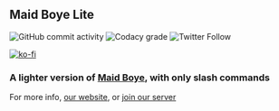 ## Maid Boye Lite

![GitHub commit activity](https://img.shields.io/github/commit-activity/m/DonovanDMC/MaidBoye)
![Codacy grade](https://img.shields.io/codacy/grade/35a8905aa3654e3abb2ca407087fc69f)
![Twitter Follow](https://img.shields.io/twitter/follow/MaidBoye?style=flat-square)

[![ko-fi](https://ko-fi.com/img/githubbutton_sm.svg)](https://ko-fi.com/R6R55FHTB)

### A lighter version of [Maid Boye](https://maid.gay), with only slash commands

For more info, [our website](https://lite.maid.gay), or [join our server](https://api.maid.gay/join/support)

